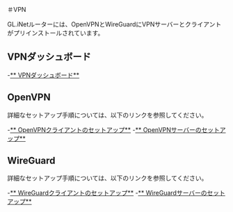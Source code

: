 ＃VPN

GL.iNetルーターには、OpenVPNとWireGuardにVPNサーバーとクライアントがプリインストールされています。

## VPNダッシュボード

-[** VPNダッシュボード**](../../../tutorials/vpn_dashboard/)

## OpenVPN

詳細なセットアップ手順については、以下のリンクを参照してください。

-[** OpenVPNクライアントのセットアップ**](../../../tutorials/openvpn_client/)
-[** OpenVPNサーバーのセットアップ**](../../../tutorials/openvpn_server/)

## WireGuard

詳細なセットアップ手順については、以下のリンクを参照してください。

-[** WireGuardクライアントのセットアップ**](../../../tutorials/wireguard_client/)
-[** WireGuardサーバーのセットアップ**](../../../tutorials/wireguard_server/)